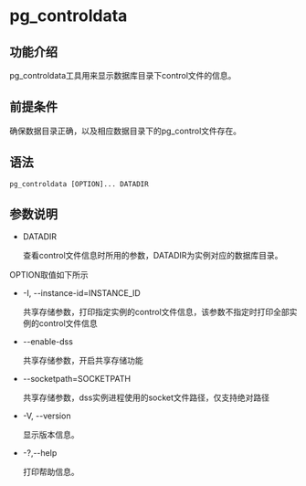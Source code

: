 # pg\_controldata<a name="ZH-CN_TOPIC_0294748993"></a>

## 功能介绍<a name="section125419154813"></a>

pg\_controldata工具用来显示数据库目录下control文件的信息。

## 前提条件<a name="section14602518109"></a>

确保数据目录正确，以及相应数据目录下的pg\_control文件存在。

## 语法<a name="section554725769"></a>

```
pg_controldata [OPTION]... DATADIR
```


## 参数说明<a name="section187851955142614"></a>

-   DATADIR

    查看control文件信息时所用的参数，DATADIR为实例对应的数据库目录。

OPTION取值如下所示

-   -I, --instance-id=INSTANCE_ID

    共享存储参数，打印指定实例的control文件信息，该参数不指定时打印全部实例的control文件信息

-   --enable-dss

    共享存储参数，开启共享存储功能

-   --socketpath=SOCKETPATH

    共享存储参数，dss实例进程使用的socket文件路径，仅支持绝对路径

-   -V, --version

    显示版本信息。

-   -?,--help

    打印帮助信息。


